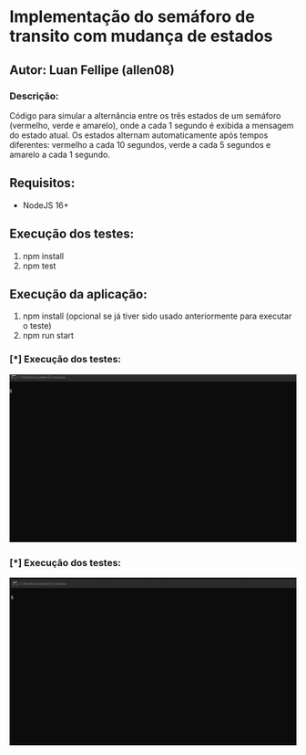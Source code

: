 # Implementação do semáforo de transito com mudança de estados
## Autor: Luan Fellipe (allen08)

### Descrição: 
Código para simular a alternância entre os três estados de um semáforo (vermelho, verde e amarelo), onde a cada 1 segundo é exibida a mensagem do estado atual. Os estados alternam automaticamente após tempos diferentes: vermelho a cada 10 segundos, verde a cada 5 segundos e amarelo a cada 1 segundo.

## Requisitos:
- NodeJS 16+

## Execução dos testes:
1. npm install 
2. npm test

## Execução da aplicação:
1. npm install (opcional se já tiver sido usado anteriormente para executar o teste)
2. npm run start

### [*] Execução dos testes:

![Alt text](execucao/execucaoTestes.gif)

### [*] Execução dos testes:

![Alt text](execucao/execucaoMain.gif)